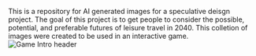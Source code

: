 This is a repository for AI generated images for a speculative deisgn project.  The goal of this project is to get people to consider the possible, potential, and preferable futures of leisure travel in 2040.
This colletion of images were created to be used in an interactive game.
![Game Intro header](/travelfutures2040-github-pages/GameIntroHheader.png)
